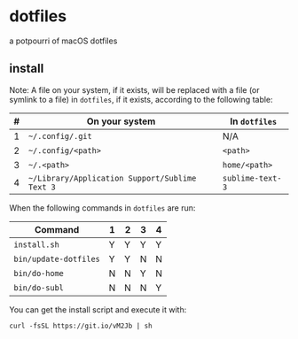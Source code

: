 # dotfiles

a potpourri of macOS dotfiles

## install

Note: A file on your system, if it exists, will be replaced with a file (or
symlink to a file) in `dotfiles`, if it exists, according to the following
table:

| # | On your system                                 | In `dotfiles`    |
|---|------------------------------------------------|------------------|
| 1 | `~/.config/.git`                               | N/A              |
| 2 | `~/.config/<path>`                             | `<path>`         |
| 3 | `~/.<path>`                                    | `home/<path>`    |
| 4 | `~/Library/Application Support/Sublime Text 3` | `sublime-text-3` |

When the following commands in `dotfiles` are run:

| Command               | 1 | 2 | 3 | 4 |
|-----------------------|---|---|---|---|
| `install.sh`          | Y | Y | Y | Y |
| `bin/update-dotfiles` | Y | Y | N | N |
| `bin/do-home`         | N | N | Y | N |
| `bin/do-subl`         | N | N | N | Y |

You can get the install script and execute it with:

	curl -fsSL https://git.io/vM2Jb | sh
